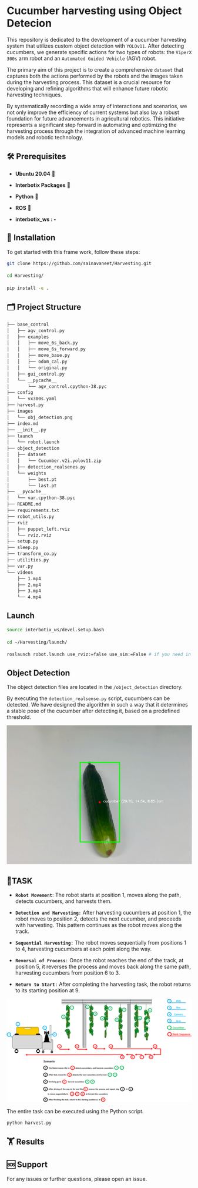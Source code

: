 # Cucumber harvesting using Object Detecion

This repository is dedicated to the development of a cucumber harvesting system that utilizes custom object detection with `YOLOv11`. After detecting cucumbers, we generate specific actions for two types of robots: the `ViperX 300s` arm robot and an `Automated Guided Vehicle` (AGV) robot.

The primary aim of this project is to create a comprehensive `dataset` that captures both the actions performed by the robots and the images taken during the harvesting process. This dataset is a crucial resource for developing and refining algorithms that will enhance future robotic harvesting techniques.

By systematically recording a wide array of interactions and scenarios, we not only improve the efficiency of current systems but also lay a robust foundation for future advancements in agricultural robotics. This initiative represents a significant step forward in automating and optimizing the harvesting process through the integration of advanced machine learning models and robotic technology.

## 🛠️ Prerequisites

-   **Ubuntu 20.04** 🐧

-   **Interbotix Packages** 🤖

-   **Python** 🐍

-   **ROS** 🤖

-   **interbotix_ws : -**

## 🚀 Installation

To get started with this frame work, follow these steps:

``` bash
git clone https://github.com/sainavaneet/Harvesting.git

cd Harvesting/

pip install -e .
```

## 🗂 Project Structure

``` bash
├── base_control
│   ├── agv_control.py
│   ├── examples
│   │   ├── move_6s_back.py
│   │   ├── move_6s_forward.py
│   │   ├── move_base.py
│   │   ├── odom_cal.py
│   │   └── original.py
│   ├── gui_control.py
│   └── __pycache__
│       └── agv_control.cpython-38.pyc
├── config
│   └── vx300s.yaml
├── harvest.py
├── images
│   └── obj_detection.png
├── index.md
├── __init__.py
├── launch
│   └── robot.launch
├── object_detection
│   ├── dataset
│   │   └── Cucumber.v2i.yolov11.zip
│   ├── detection_realsenes.py
│   └── weights
│       ├── best.pt
│       └── last.pt
├── __pycache__
│   └── var.cpython-38.pyc
├── README.md
├── requirements.txt
├── robot_utils.py
├── rviz
│   ├── puppet_left.rviz
│   └── rviz.rviz
├── setup.py
├── sleep.py
├── transform_co.py
├── utilities.py
├── var.py
└── videos
    ├── 1.mp4
    ├── 2.mp4
    ├── 3.mp4
    └── 4.mp4
```

## Launch

``` bash
source interbotix_ws/devel.setup.bash

cd ~/Harvesting/launch/

roslaunch robot.launch use_rviz:=false use_sim:=False # if you need in simulation use True
```

## Object Detection

The object detection files are located in the `/object_detection` directory.

By executing the `detection_realsense.py` script, cucumbers can be detected. We have designed the algorithm in such a way that it determines a stable pose of the cucumber after detecting it, based on a predefined threshold.

<img src="images/clipboard-945579712.png" width="537"/>

## 🦾TASK

-   **`Robot Movement`**: The robot starts at position 1, moves along the path, detects cucumbers, and harvests them.

-   **`Detection and Harvesting`**`:` After harvesting cucumbers at position 1, the robot moves to position 2, detects the next cucumber, and proceeds with harvesting. This pattern continues as the robot moves along the track.

-   **`Sequential Harvesting`**`:` The robot moves sequentially from positions 1 to 4, harvesting cucumbers at each point along the way.

-   **`Reversal of Process`**`:` Once the robot reaches the end of the track, at position 5, it reverses the process and moves back along the same path, harvesting cucumbers from position 6 to 3.

-   **`Return to Start`**`:` After completing the harvesting task, the robot returns to its starting position at 9.

![](images/Task.PNG)

The entire task can be executed using the Python script.

``` python
python harvest.py
```

## 🏋️ Results

## 🆘 Support

For any issues or further questions, please open an issue.
